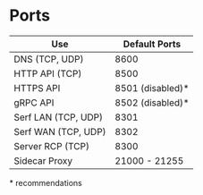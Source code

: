 # Ports
| Use | Default Ports |
| --- | ------------- |
| DNS (TCP, UDP) | 8600 |
| HTTP API (TCP) | 8500 |
| HTTPS API | 8501 (disabled)*|
| gRPC API | 8502 (disabled)* |
| Serf LAN (TCP, UDP) | 8301 |
| Serf WAN (TCP, UDP) | 8302 |
| Server RCP (TCP) | 8300 |
| Sidecar Proxy | 21000 - 21255 |

\* recommendations 